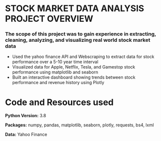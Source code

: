 # STOCK MARKET DATA ANALYSIS PROJECT OVERVIEW
### The scope of this project was to gain experience in extracting, cleaning, analyzing, and visualizing real world stock market data
- Used the yahoo finance API and Webscraping to extract data for stock performance over a 5-10 year time interval
- Visualized data for Apple, Netflix, Tesla, and Gamestop stock performance using matplotlib and seaborn
- Built an interactive dashboard showing trends between stock performance and revenue history using Plotly

# Code and Resources used 

**Python Version:** 3.8 

**Packages:** numpy, pandas, matplotlib, seaborn, plotly, requests, bs4, lxml

**Data:** Yahoo Finance 

